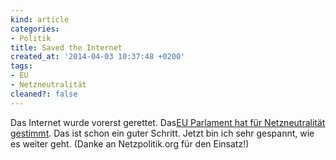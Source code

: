 ```yaml
---
kind: article
categories:
- Politik
title: Saved the Internet
created_at: '2014-04-03 10:37:48 +0200'
tags:
- EU
- Netzneutralität
cleaned?: false
---
```


Das Internet wurde vorerst gerettet. Das[EU Parlament hat für
Netz­neutralität
gestimmt](https://netzpolitik.org/2014/eu-parlament-stimmt-fuer-netzneutralitaet/ "EU Parlament stimmt für Netzneutralität.").
Das ist schon ein guter Schritt. Jetzt bin ich sehr gespannt, wie es
weiter geht. (Danke an Netzpolitik.org für den Einsatz!)
